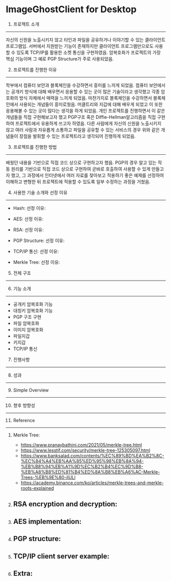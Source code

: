 ImageGhostClient for Desktop
=================================

1. 프로젝트 소개
---------------
   자신의 신원을 노출시키지 않고 타인과 파일을 공유하거나 이야기할 수 있는 클라이언트 프로그램임. 서버에서 지원받는 기능이 존재하지만
   클라이언트 프로그램만으로도 사용할 수 있도록 TCP/IP를 활용한 소켓 통신을 구현하였음. 
   암복호화가 프로젝트의 가장 핵심 기능이며 그 예로 PGP Structure가 주로 사용되었음. 

2. 프로젝트를 진행한 이유
-----------------------
   학부에서 컴퓨터 보안과 블록체인을 수강하면서 흥미를 느끼게 되었음. 컴퓨터 보안에서는 공개키 방식에 대해 배우면서 
   응용할 수 있는 곳이 많은 기술이라고 생각했고 각종 암호화의 방식 자체에서 매력을 느끼게 되었음. 마찬가지로 블록체인을 수강하면서 
   블록체인에서 사용되는 개념들이 흥미로웠음. 머클트리와 지갑에 대해 배우게 되었고 이 또한 응용해볼 수 있는 곳이 많다는 생각을 하게 되었음. 
   개인 프로젝트를 진행하면서 이 같은 개념들을 직접 구현해보고자 했고 PGP구조 혹은 Diffie-Hellman알고리즘을 직접 구현하여 
   프로젝트에서 유용하게 쓰고자 하였음. 다른 사람에게 자신의 신원을 노출시키지 않고 여러 사람과 자유롭게 소통하고 파일을 공유할 수 있는
   서비스의 경우 위와 같은 개념들이 장점을 발휘할 수 있는 프로젝트라고 생각되어 진행하게 되었음. 

3. 프로젝트를 진행한 방법
-----------------------
   배웠던 내용을 기반으로 직접 코드 상으로 구현하고자 했음. PGP의 경우 알고 있는 작동 원리를 기반으로 
   직접 코드 상으로 구현하여 곧바로 호출하여 사용할 수 있게 만들고자 했고, 그 과정에서 인터넷에서 여러 자료를 찾아보고
   적용하기 좋은 예제를 선정하여 이해하고 변형한 뒤 프로젝트에 적용할 수 있도록 일부 수정하는 과정을 거쳤음. 
   

4. 사용한 기술 소개와 선정 이유
----------------------------
   - Hash: 
     선정 이유: 
   
   - AES:
     선정 이유:
   
   - RSA:
     선정 이유:
   
   - PGP Structure:
     선정 이유:
   
   - TCP/IP 통신:
     선정 이유:
   
   - Merkle Tree:
     선정 이유:

5. 전체 구조
----------------------------

6. 기능 소개 
----------------------------
   - 공개키 암복호화 기능
   - 대칭키 암복호화 기능 
   - PGP 구조 구현
   - 파일 암복호화
   - 이미지 암복호화 
   - 파일지갑
   - 키지갑
   - TCP/IP 통신
   
7. 진행사항
----------------------------

8. 성과
----------------------------

9. Simple Overview 
----------------------------

10. 향후 방향성
----------------------------
   

11. Reference 
----------------------------

1) Merkle Tree:
   - https://www.pranaybathini.com/2021/05/merkle-tree.html
   - https://www.lesstif.com/security/merkle-tree-125305097.html 
   - https://www.banksalad.com/contents/%EC%89%BD%EA%B2%8C-%EC%84%A4%EB%AA%85%ED%95%98%EB%8A%94-%EB%B8%94%EB%A1%9D%EC%B2%B4%EC%9D%B8-%EB%A8%B8%ED%81%B4%ED%8A%B8%EB%A6%AC-Merkle-Trees-%EB%9E%80-ilULl 
   - https://academy.binance.com/ko/articles/merkle-trees-and-merkle-roots-explained 

2) RSA encryption and decryption:
   - 

3) AES implementation:
   - 

4) PGP structure:
   -

5) TCP/IP client server example: 
   - 

6) Extra: 
   - 



